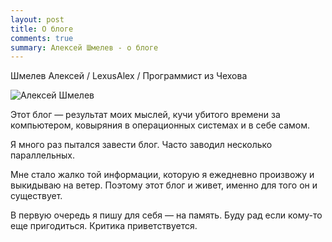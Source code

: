 ```yaml
---
layout: post
title: О блоге
comments: true
summary: Алексей Шмелев - о блоге
---
```


Шмелев Алексей / LexusAlex / Программист из Чехова

<img class="img-fluid img-responsive" src="../assets/images/alex.jpg" alt="Алексей Шмелев">

Этот блог — результат моих мыслей, кучи убитого времени за компьютером, ковыряния в 
операционных системах и в себе самом.

Я много раз пытался завести блог. Часто заводил несколько параллельных. 

Мне стало жалко той информации, которую я ежедневно произвожу и выкидываю на ветер. 
Поэтому этот блог и живет, именно для того он и существует. 

В первую очередь я пишу для себя — на память.
Буду рад если кому-то еще пригодиться. Критика приветствуется.